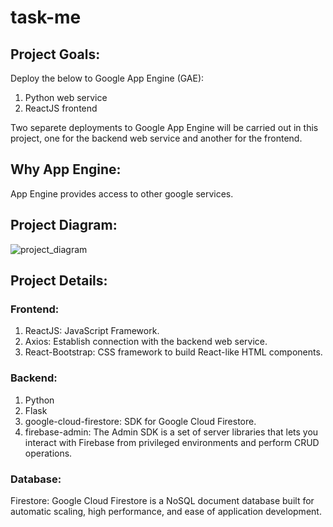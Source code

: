 # task-me
## Project Goals: 
Deploy the below to Google App Engine (GAE):
1. Python web service
2. ReactJS frontend

Two separete deployments to Google App Engine will be carried out in this project, one for the backend web service and another for the frontend.

## Why App Engine:
App Engine provides access to other google services.

## Project Diagram:
![project_diagram](https://screenshots-bucket-38293.s3.amazonaws.com/diagram.png)

## Project Details:
### Frontend:
1. ReactJS: JavaScript Framework.
2. Axios: Establish connection with the backend web service.
3. React-Bootstrap: CSS framework to build React-like HTML components.

### Backend:
1. Python
2. Flask
3. google-cloud-firestore: SDK for Google Cloud Firestore.
4. firebase-admin: The Admin SDK is a set of server libraries that lets you interact with Firebase from privileged environments and perform CRUD operations.

### Database:
Firestore: Google Cloud Firestore is a NoSQL document database built for automatic scaling, high performance, and ease of application development.
